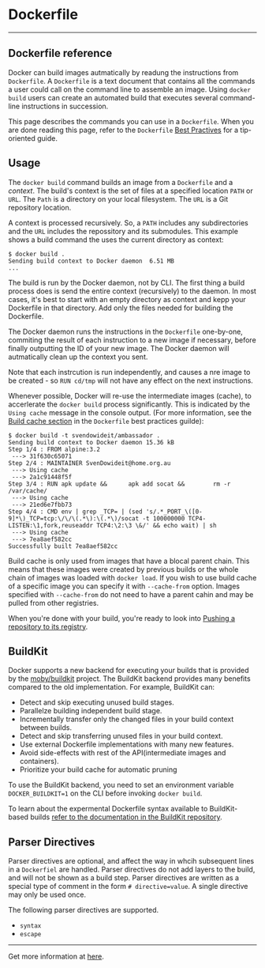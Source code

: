 # Dockerfile

<hr/>

## Dockerfile reference

Docker can build images autmatically by readung the instructions from `Dockerfile`. A `Dockerfile` is a text document that contains all the commands a user could call on the command line to assemble an image. Using `docker build` users can create an automated build that executes several command-line instructions in succession.

This page describes the commands you can use in a `Dockerfile`. When you are done reading this page, refer to the `Dockerfile` [Best Practives](https://docs.docker.com/engine/userguide/eng-image/dockerfile_best-practices/) for a tip-oriented guide.

## Usage

The `docker build` command builds an image from a `Dockerfile` and a _context_. The build's context is the set of files at a specified location `PATH` or `URL`. The `Path` is a directory on your local filesystem. The `URL` is a Git repository location.

A context is processed recursively. So, a `PATH` includes any subdirectories and the `URL` includes the repossitory and its submodules. This example shows a build command the uses the current directory as context:

```shell
$ docker build .
Sending build context to Docker daemon  6.51 MB
...
```

The build is run by the Docker daemon, not by CLI. The first thing a build process does is send the entire context (recursively) to the daemon. In most cases, it's best to start with an empty directory as context and kepp your Dockerfile in that directory. Add only the files needed for building the Dockerfile.

The Docker daemon runs the instructions in the `Dockerfile` one-by-one, commiting the result of each instruction to a new image if necessary, before finally outputting the ID of your new image. The Docker daemon will autmatically clean up the context you sent.

Note that each instrcution is run independently, and causes a nre image to be created - so `RUN cd/tmp` will not have any effect on the next instructions.

Whenever possible, Docker will re-use the intermediate images (cache), to accerlerate the `docker build` process significantly. This is indicated by the `Using cache` message in the console output. (For more information, see the [Build cache section](https://docs.docker.com/engine/userguide/eng-image/dockerfile_best-practices/#build-cache) in the `Dockerfile` best practices guilde):

```shell
$ docker build -t svendowideit/ambassador .
Sending build context to Docker daemon 15.36 kB
Step 1/4 : FROM alpine:3.2
 ---> 31f630c65071
Step 2/4 : MAINTAINER SvenDowideit@home.org.au
 ---> Using cache
 ---> 2a1c91448f5f
Step 3/4 : RUN apk update &&      apk add socat &&        rm -r /var/cache/
 ---> Using cache
 ---> 21ed6e7fbb73
Step 4/4 : CMD env | grep _TCP= | (sed 's/.*_PORT_\([0-9]*\)_TCP=tcp:\/\/\(.*\):\(.*\)/socat -t 100000000 TCP4-LISTEN:\1,fork,reuseaddr TCP4:\2:\3 \&/' && echo wait) | sh
 ---> Using cache
 ---> 7ea8aef582cc
Successfully built 7ea8aef582cc
```

Build cache is only used from images that have a blocal parent chain. This means that these images were created by previous builds or the whole chain of images was loaded with `docker load`. If you wish to use build cache of a specific image you can specify it with `--cache-from` option. Images specified with `--cache-from` do not need to have a parent cahin and may be pulled from other registries.

When you're done with your build, you're ready to look into [Pushing a repository to its registry](https://docs.docker.com/engine/tutorials/dockerrepos/#/contributing-to-docker-hub).

## BuildKit

Docker supports a new backend for executing your builds that is provided by the [moby/buildkit](https://github.com/moby/buildkit) project. The BuildKit backend provides many benefits compared to the old implementation. For example, BuildKit can:

- Detect and skip executing unused build stages.
- Parallelze building independent build stage.
- Incrementally transfer only the changed files in your build context between builds.
- Detect and skip transferring unused files in your build context.
- Use external Dockerfile implementations with many new features.
- Avoid side-effects with rest of the API(intermediate images and containers).
- Prioritize your build cache for automatic pruning

To use the BuildKit backend, you need to set an environment variable `DOCKER_BUILDKIT=1` on the CLI before invoking `docker build`.

To learn about the expermental Dockerfile syntax available to BuildKit-based builds [refer to the documentation in the BuildKit repository](https://github.com/moby/buildkit/blob/master/frontend/dockerfile/docs/experimental.md).

## Parser Directives

Parser directives are optional, and affect the way in whcih subsequent lines in a `Dockerfiel` are handled. Parser directives do not add layers to the build, and will not be shown as a build step. Parser directives are written as a special type of comment in the form `# directive=value`. A single directive may only be used once.

The following parser directives are supported.

- `syntax`
- `escape`

<hr/>

Get more information at [here](https://docs.docker.com/engine/reference/builder/).
